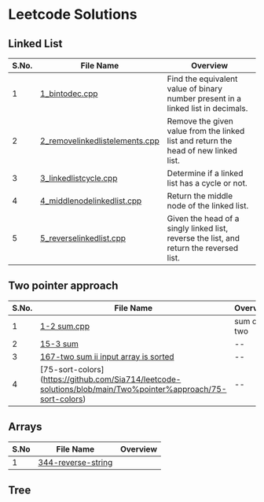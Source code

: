 # Leetcode Solutions
## Linked List 

| S.No. | File Name | Overview |
|-------|-----------|----------|
| 1 | [1_bintodec.cpp](https://github.com/Sia714/leetcode-solutions/tree/dd7ac995e2b6ee5b56bc1147478607d3c15f278c/Two%20pointer%20approach/1-two-sum) | Find the equivalent value of binary number present in a linked list in decimals. |
| 2 | [2_removelinkedlistelements.cpp](https://github.com/Sia714/leetcode-solutions/blob/main/linked%20list/2_removelinkedlistelements.cpp) | Remove the given value from the linked list and return the head of new linked list. |
| 3 | [3_linkedlistcycle.cpp](https://github.com/Sia714/leetcode-solutions/blob/main/linked%20list/3_linkedlistcycle.cpp) | Determine if a linked list has a cycle or not. |
| 4 | [4_middlenodelinkedlist.cpp](https://github.com/Sia714/leetcode-solutions/blob/main/linked%20list/4_middlenodelinkedlist.cpp) | Return the middle node of the linked list. |
| 5 | [5_reverselinkedlist.cpp](https://github.com/Sia714/leetcode-solutions/blob/main/linked%20list/5_reverselinkedlist.cpp) | Given the head of a singly linked list, reverse the list, and return the reversed list. |

## Two pointer approach
| S.No. | File Name | Overview |
|-------|-----------|----------|
| 1 | [1-2 sum.cpp](https://github.com/Sia714/leetcode-solutions/tree/dd7ac995e2b6ee5b56bc1147478607d3c15f278c/Two%20pointer%20approach/1-two-sum) | sum of two |
| 2 | [15-3 sum](https://github.com/Sia714/leetcode-solutions/tree/baf518e40b80bd770c3417dde83a3014454f3f26/Two%20pointer%20approach/15-3sum) | -- |
| 3 | [167-two sum ii input array is sorted](https://github.com/Sia714/leetcode-solutions/blob/main/Two%pointer%approach/167-two-sum-ii-input-array-is-sorted) | -- |
| 4 | [75-sort-colors] (https://github.com/Sia714/leetcode-solutions/blob/main/Two%pointer%approach/75-sort-colors) | -- |

## Arrays
| S.No | File Name | Overview |
|------|-----------|----------|
| 1 | [344-reverse-string]() |  |

## Tree
